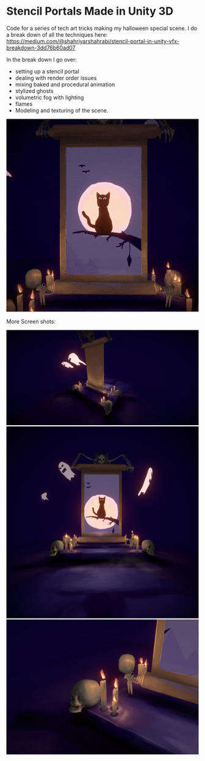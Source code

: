 Stencil Portals Made in Unity 3D
=================
Code for a series of tech art tricks making my halloween special scene. I do a break down of all the techniques here:  https://medium.com/@shahriyarshahrabi/stencil-portal-in-unity-vfx-breakdown-3dd76b60ad07

In the break down I go over:
- setting up a stencil portal
- dealing with render order issues
- mixing baked and procedural animation
- stylized ghosts
- volumetric fog with lighting
- flames
- Modeling and texturing of the scene.

![](documentation/MainGif.gif)




More Screen shots: 

![](documentation/beautyShot2.jpg)
![](documentation/beautyShot5.jpg)
![](documentation/HandPaintedTexture.jpg)